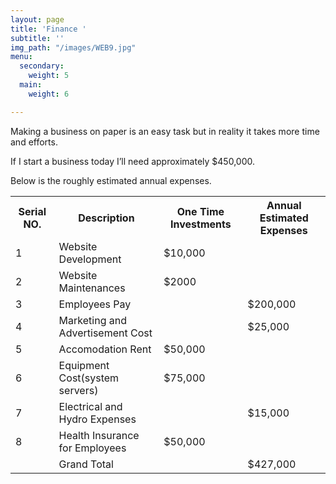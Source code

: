 ```yaml
---
layout: page
title: 'Finance '
subtitle: ''
img_path: "/images/WEB9.jpg"
menu:
  secondary:
    weight: 5
  main:
    weight: 6

---
```

Making a business on paper is an easy task but in reality it takes more time and efforts.

If I start a business today I’ll need approximately $450,000.

Below is the roughly estimated annual expenses.

<table>

<tr>

<th> Serial NO. </th>

<th>Description </th>

<th> One Time Investments </th>

<th>Annual Estimated Expenses </th>

</tr>

<tr>

<td>1</td>

<td>Website Development </td>

<td>$10,000 </td>

<td> </td>

</tr>

<tr>

<td>2</td>

<td>Website Maintenances</td>

</td></td>

<td>$2000</td>

</tr>

<tr>

<td>3</td>

<td>Employees Pay </td>

<td></td>

<td>$200,000</td>

</tr>

<tr>

<td>4</td>

<td>Marketing and Advertisement Cost </td>

<td></td>

<td>$25,000</td>

</tr>

<tr>

<td>5</td>

<td>Accomodation Rent </td>

<td>$50,000</td>

<td> </td>

</tr>

<tr>

<td>6</td>

<td>Equipment Cost(system servers)</td>

<td>$75,000</td>

<td></td>

</tr>

<tr>

<td>7</td>

<td>Electrical and Hydro Expenses </td>

<td></td>

<td>$15,000</td>

</tr>

<tr>

<td>8</td>

<td>Health Insurance for Employees </td>

<td>$50,000</td>

</tr>

<tr>

<td> </td>

<td>Grand Total </td>

<td> </td>

<td> $427,000 </td>

</tr>

</table>